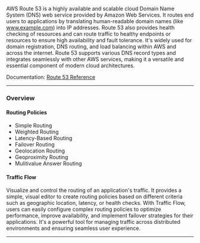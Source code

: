 AWS Route 53 is a highly available and scalable cloud Domain Name System (DNS) web service provided by Amazon Web Services. It routes end users to applications by translating human-readable domain names (like www.example.com) into IP addresses. Route 53 also provides health checking of resources and can route traffic to healthy endpoints or resources to ensure high availability and fault tolerance. It's widely used for domain registration, DNS routing, and load balancing within AWS and across the internet. Route 53 supports various DNS record types and integrates seamlessly with other AWS services, making it a versatile and essential component of modern cloud architectures.

Documentation: [Route 53 Reference](https://aws.amazon.com/route53/)
___
### Overview
#### Routing Policies
- Simple Routing
- Weighted Routing
- Latency-Based Routing
- Failover Routing
- Geolocation Routing
- Geoproximity Routing
- Mulitivalue Answer Routing

#### Traffic Flow
Visualize and control the routing of an application's traffic. It provides a simple, visual editor to create routing policies based on different criteria such as geographic location, latency, or health checks. With Traffic Flow, users can easily configure complex routing policies to optimize performance, improve availability, and implement failover strategies for their applications. It's a powerful tool for managing traffic across distributed environments and ensuring seamless user experience.

___
